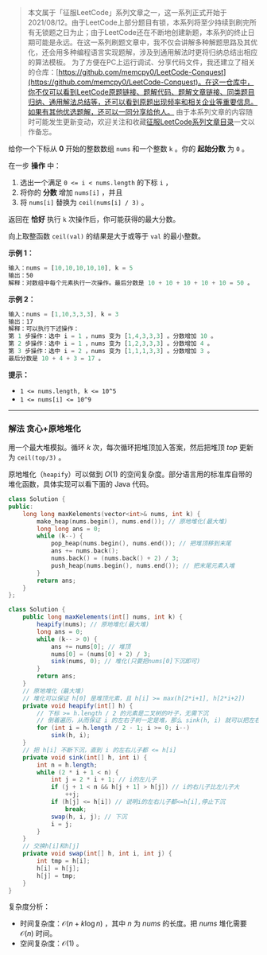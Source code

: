> 本文属于「征服LeetCode」系列文章之一，这一系列正式开始于2021/08/12。由于LeetCode上部分题目有锁，本系列将至少持续到刷完所有无锁题之日为止；由于LeetCode还在不断地创建新题，本系列的终止日期可能是永远。在这一系列刷题文章中，我不仅会讲解多种解题思路及其优化，还会用多种编程语言实现题解，涉及到通用解法时更将归纳总结出相应的算法模板。
> <b></b>
> 为了方便在PC上运行调试、分享代码文件，我还建立了相关的仓库：[https://github.com/memcpy0/LeetCode-Conquest](https://github.com/memcpy0/LeetCode-Conquest)。在这一仓库中，你不仅可以看到LeetCode原题链接、题解代码、题解文章链接、同类题目归纳、通用解法总结等，还可以看到原题出现频率和相关企业等重要信息。如果有其他优选题解，还可以一同分享给他人。
> <b></b>
> 由于本系列文章的内容随时可能发生更新变动，欢迎关注和收藏[征服LeetCode系列文章目录](https://memcpy0.blog.csdn.net/article/details/119656559)一文以作备忘。

给你一个下标从 **0** 开始的整数数组 `nums` 和一个整数 `k` 。你的 **起始分数** 为 `0` 。

在一步 **操作** 中：
1. 选出一个满足 `0 <= i < nums.length` 的下标 `i` ，
2. 将你的 **分数** 增加 `nums[i]` ，并且
3. 将 `nums[i]` 替换为 `ceil(nums[i] / 3)` 。

返回在 **恰好** 执行 `k` 次操作后，你可能获得的最大分数。

向上取整函数 `ceil(val)` 的结果是大于或等于 `val` 的最小整数。

**示例 1：**
```js
输入：nums = [10,10,10,10,10], k = 5
输出：50
解释：对数组中每个元素执行一次操作。最后分数是 10 + 10 + 10 + 10 + 10 = 50 。
```
**示例 2：**
```js
输入：nums = [1,10,3,3,3], k = 3
输出：17
解释：可以执行下述操作：
第 1 步操作：选中 i = 1 ，nums 变为 [1,4,3,3,3] 。分数增加 10 。
第 2 步操作：选中 i = 1 ，nums 变为 [1,2,3,3,3] 。分数增加 4 。
第 3 步操作：选中 i = 2 ，nums 变为 [1,1,1,3,3] 。分数增加 3 。
最后分数是 10 + 4 + 3 = 17 。
```
**提示：**
- `1 <= nums.length, k <= 10^5`
- `1 <= nums[i] <= 10^9`

---
### 解法 贪心+原地堆化
用一个最大堆模拟。循环 $k$ 次，每次循环把堆顶加入答案，然后把堆顶 $top$ 更新为 `ceil(top/3)` 。

原地堆化（`heapify`）可以做到 $O(1)$ 的空间复杂度。部分语言用的标准库自带的堆化函数，具体实现可以看下面的 Java 代码。
```cpp
class Solution {
public:
    long long maxKelements(vector<int>& nums, int k) {
        make_heap(nums.begin(), nums.end()); // 原地堆化(最大堆)
        long long ans = 0;
        while (k--) {
            pop_heap(nums.begin(), nums.end()); // 把堆顶移到末尾
            ans += nums.back();
            nums.back() = (nums.back() + 2) / 3;
            push_heap(nums.begin(), nums.end()); // 把末尾元素入堆
        }
        return ans;
    }
};
```
```java
class Solution {
    public long maxKelements(int[] nums, int k) {
        heapify(nums); // 原地堆化(最大堆)
        long ans = 0;
        while (k-- > 0) {
            ans += nums[0]; // 堆顶
            nums[0] = (nums[0] + 2) / 3;
            sink(nums, 0); // 堆化(只要把nums[0]下沉即可)
        }
        return ans;
    }
    // 原地堆化（最大堆）
    // 堆化可以保证 h[0] 是堆顶元素，且 h[i] >= max(h[2*i+1], h[2*i+2])
    private void heapify(int[] h) {
        // 下标 >= h.length / 2 的元素是二叉树的叶子，无需下沉
        // 倒着遍历，从而保证 i 的左右子树一定是堆，那么 sink(h, i) 就可以把左右子树合并成一个堆
        for (int i = h.length / 2 - 1; i >= 0; i--)
            sink(h, i);
    }
    // 把 h[i] 不断下沉，直到 i 的左右儿子都 <= h[i]
    private void sink(int[] h, int i) {
        int n = h.length;
        while (2 * i + 1 < n) {
            int j = 2 * i + 1; // i的左儿子
            if (j + 1 < n && h[j + 1] > h[j]) // i的右儿子比左儿子大
                ++j;
            if (h[j] <= h[i]) // 说明i的左右儿子都<=h[i],停止下沉
                break;
            swap(h, i, j); // 下沉
            i = j;
        }
    }
    // 交换h[i]和h[j]
    private void swap(int[] h, int i, int j) {
        int tmp = h[i];
        h[i] = h[j];
        h[j] = tmp;
    }
}
```
复杂度分析：
- 时间复杂度：$\mathcal{O}(n + k\log n)$ ，其中 $n$ 为 $\textit{nums}$ 的长度。把 $\textit{nums}$ 堆化需要 $\mathcal{O}(n)$ 时间。
- 空间复杂度：$\mathcal{O}(1)$ 。